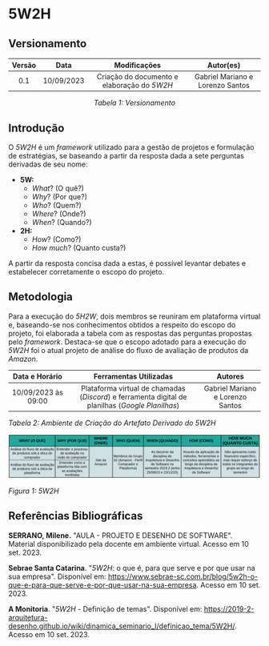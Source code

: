 # 5W2H

## Versionamento

<center>

| **Versão** | **Data** | **Modificações** | **Autor(es)** |
| :--: | :--: | :--: | :--: |
| 0.1 | 10/09/2023 | Criação do documento e elaboração do *5W2H* | Gabriel Mariano e Lorenzo Santos |

*Tabela 1: Versionamento*

</center>


## Introdução

O *5W2H* é um *framework* utilizado para a gestão de projetos e formulação de estratégias, se baseando a partir da resposta dada a sete perguntas derivadas de seu nome:

- **5W:**
  - *What*? (O quê?)
  - *Why*? (Por que?)
  - *Who*? (Quem?)
  - *Where*? (Onde?)
  - *When*? (Quando?)
- **2H:**
  - *How*? (Como?)
  - *How much*? (Quanto custa?)

A partir da resposta concisa dada a estas, é possível levantar debates e estabelecer corretamente o escopo do projeto.

## Metodologia

Para a execução do *5H2W*, dois membros se reuniram em plataforma virtual e, baseando-se nos conhecimentos obtidos a respeito do escopo do projeto, foi elaborada a tabela com as respostas das perguntas propostas pelo *framework*. Destaca-se que o escopo adotado para a execução do *5W2H* foi o atual projeto de análise do fluxo de avaliação de produtos da *Amazon*.

| **Data e Horário** | **Ferramentas Utilizadas** | **Autores** |
| :--: | :--: | :--: |
| 10/09/2023 às 09:00 | Plataforma virtual de chamadas (*Discord*) e ferramenta digital de planilhas (*Google Planilhas*) | Gabriel Mariano e Lorenzo Santos |

*Tabela 2: Ambiente de Criação do Artefato Derivado do 5W2H*

![5W2H](../../Assets/5w2h.png)

*Figura 1: 5W2H*

## Referências Bibliográficas

**SERRANO, Milene.** "AULA - PROJETO E DESENHO DE SOFTWARE". Material disponibilizado pela docente em ambiente virtual. Acesso em 10 set. 2023.

**Sebrae Santa Catarina**. "*5W2H*: o que é, para que serve e por que usar na sua empresa". Disponível em: <https://www.sebrae-sc.com.br/blog/5w2h-o-que-e-para-que-serve-e-por-que-usar-na-sua-empresa>. Acesso em 10 set. 2023.

**A Monitoria**. "*5W2H* - Definição de temas". Disponível em: <https://2019-2-arquitetura-desenho.github.io/wiki/dinamica_seminario_I/definicao_tema/5W2H/>. Acesso em 10 set. 2023.